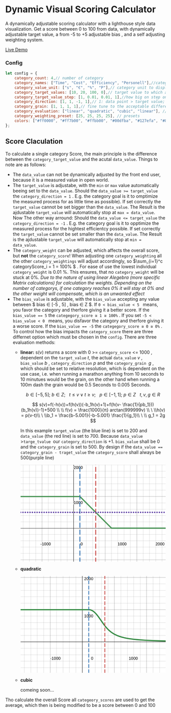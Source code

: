 # Dynamic Visual Scoring Calculator

A dynamically adjustable scoring calculator with a lighthouse style data visualization. Get a score between 0 to 100 from data, with dynamically adjustable target value, a from -5 to +5 adjustable bias , and a self adjusting weighting system.

[Live Demo](https://memorabilien.github.io/dynamic-visual-scoring-calculator/src/)

### Config

```js
let config = {
	category_count: 4,// number of category
	category_names: ["Time", "Cost", "Efficiency", "Personell"],//category title to display
	category_value_unit: ["s", "€", "%", "P"],// category unit to display
	category_target_values: [10, 20, 100, 0],// target value to which a data Point in the data set should converge
	category_target_value_step: [1, 0.01, 0.01, 1],//how big on step on the slider should be
	category_direction: [1, 1, -1, 1],// 1: data point > target value; -1: data point < target value 
	category_grain: [1, 1, 1, 1],// fine tune to the acceptable difference between data point and target value
	category_evaluation: ["linear", "quadratic", "cubic", "linear"], // how should the score of a category be calculated
	category_weighting_preset: [25, 25, 25, 25], // presets
	colors: ["#ff0000", "#ff7b00", "#ffbb00", "#00dfba", "#127efa", "#8921ff", "#d500e9"], // define the circle colors
};
```

## Score Claculation

To calculate a single category Score, the main principle is the difference between the `category_target_value` and the acutal `data_value`. Things to note are as follows:

* The `data_value` can not be dynamically adjusted by the front end user, because it is a measured value in open world.
* The `target_value` is adjustabe, with the `min` or `max` value  automatically beeing set to the `data_value`.
  Should the `data_value >= target_value` the `category_direction = 1` . E.g. the category goal is it to omptimize the measured process for as little time as possible). If set correctly the `target_value` cannot be set bigger than the `data_value`. The Result is the ajdustable `target_value` will automatically stop at `max = data_value`.
  Now The other way arround: Should the `data_value <= target_value` the `category_direction = -1` . E.g. the category goal is it to opptimize the measured process for the hightest efficientcy possible. If set correctly the `target_value` cannot be set smaller than the `data_value`. The Result is the ajdustable `target_value` will automatically stop at `min = data_value`.
* The `category_weight` can be adjusted, which affects the overall score, but **not** the ``category_score``! When adjusting one `category_weighting` all the other `category_weightings` will adjust accordingly, so   $\sum_{i=1}^c categoryScore_i = 1 = 100\%  $ . For ease of use the lowest individual `category_weight` is 0.01 %. This ensures, that no `category_weight` will be stuck at 0%. *Due to the nature of using linear Alegebra (more specific Matrix calculations) for calculation the weights.  Depending on the number of categorys, if one category reaches 0% it will stay at 0% and the other weight will compensate, which is an unwanted effect*
* The `bias_value` is adjustable, with the `bias_value` accepting any value between $ bias ∈ [-5 , 5] ,  bias ∈ Z $. If `0 < bias_value < 5 ` means, you favor the category and therfore giving it a better score. If the  `bias_value == 5` the `categegory_score ≅ 1 ≅ 100%` .
  If you set  `-5 < bias_value < 0 ` means, you disfavor the category and therfore giving it a worse score. If the `bias_value == -5` the `categegory_score ≅ 0 ≅ 0%` . To control how the bias impacts the `category_score` there are three differnet option which must be chosen in the `config`. There are three evaluation methods:
  * **linear:**
    s(v) returns a score with  0 >= `category_score` <= 1000 , dependent on the `target_value` $t$, the actual `data_value` $v$ , `bias_value` $b$ , `category_direction` $p$ and the `category_grain `$g$ , which should be set to relative resolution, which ís dependent on the use case, i.e. when running a marathon anything from 10 seconds to 10 minutues would be the grain, on the other hand when running  a 100m dash the grain would be 0.5 Seconds to 0.005 Seconds.

    $$
    b \in [-5,5];\ b \in Z;\ \ \ t \le v \vee t \ge v; \ \ \ p \in [-1,1]; \ p \in Z\ \ \ t,v,g \in R
    $$

    $$
    s(v)=f(-h(v))+f(h(v))(-b_1h(v)+1)+f(h(v- \frac{1}{pb_1}))(b_1h(v))-1)+500 \\  \\  f(v) = \frac{1000}{π} arctan(999999v) \\ \ \\h(v) = p(v-t)\\ \ \\b_1 = \frac{b-5.001}{-b-5.001} \frac{1}{g_1}\\ \ \\ g_1 = 2g
    $$

    In this example `target_value` (the blue line) is set to 200 and ` data_value` (the red line) is set to 700. Because  `data_value `>`targe_tvalue `our `category_direction` is +1.
    `bias_value` shall be 0 and the `category_grain` is set to 500. By design if the `data_value == category_grain - traget_value` the `category_score` shall always be 500(purple line)

    <svg xmlns="http://www.w3.org/2000/svg" width="1000" height="666.667" viewBox="0 0 1000 666.667"><path fill="#fff" class="dcg-svg-background" d="M0 0h1000v666.666H0V0z"/><g transform="scale(2)"/><g fill="none" stroke="#000" paint-order="fill stroke markers" stroke-miterlimit="10" stroke-width="1.666"><path class="dcg-svg-minor-gridline" d="M17.5 0v666.666M60.834 0v666.666M104.166 0v666.666M147.5 0v666.666M190.834 0v666.666M234.166 0v666.666M277.5 0v666.666M320.834 0v666.666M409.166 0v666.666M452.5 0v666.666M495.834 0v666.666M539.166 0v666.666M582.5 0v666.666M625.834 0v666.666M669.166 0v666.666M712.5 0v666.666M755.834 0v666.666M800.834 0v666.666M844.166 0v666.666M887.5 0v666.666M930.834 0v666.666M974.166 0v666.666M0 654.166h1000m-1000-45h1000M0 565.834h1000M0 522.5h1000M0 479.166h1000M0 392.5h1000M0 349.166h1000M0 305.834h1000M0 262.5h1000M0 217.5h1000M0 174.166h1000M0 130.834h1000M0 87.5h1000M0 44.166h1000" stroke-opacity=".2"/><path class="dcg-svg-major-gridline" d="M147.5 0v666.666M582.5 0v666.666M800.834 0v666.666M0 653.334h1000m-1000-435h1000M0 0h1000" stroke-opacity=".25"/></g><path fill="none" stroke="#000" class="dcg-svg-axis-line" paint-order="fill stroke markers" d="M365 0v666.666m-365-230h1000" stroke-opacity=".9" stroke-miterlimit="10" stroke-width="2.5"/><g font-family="Arial" font-size="14" text-anchor="middle"><g class="dcg-svg-axis-value"><text fill="none" stroke="#fff" text-decoration="normal" x="210.044" y="277.322" stroke-miterlimit="2" stroke-width="3" transform="scale(2)">0</text><text text-decoration="normal" x="210.044" y="277.322" transform="scale(2)">0</text></g><g class="dcg-svg-axis-value"><text fill="none" stroke="#fff" text-decoration="normal" x="86.071" y="277.322" stroke-miterlimit="2" stroke-width="3" transform="scale(2)">-1000</text><text text-decoration="normal" x="86.071" y="277.322" transform="scale(2)">-1000</text></g><g class="dcg-svg-axis-value"><text fill="none" stroke="#fff" text-decoration="normal" x="349.473" y="277.322" stroke-miterlimit="2" stroke-width="3" transform="scale(2)">1000</text><text text-decoration="normal" x="349.473" y="277.322" transform="scale(2)">1000</text></g><g class="dcg-svg-axis-value"><text fill="none" stroke="#fff" text-decoration="normal" x="480.008" y="277.322" stroke-miterlimit="2" stroke-width="3" transform="scale(2)">2000</text><text text-decoration="normal" x="480.008" y="277.322" transform="scale(2)">2000</text></g><g class="dcg-svg-axis-value dcg-svg-offcenter-axis-value"><text fill="none" stroke="#fff" text-decoration="normal" x="196.034" y="393.808" stroke-miterlimit="2" stroke-width="3" transform="scale(2)">-1000</text><text text-decoration="normal" x="196.034" y="393.808" transform="scale(2)">-1000</text></g><g class="dcg-svg-axis-value"><text fill="none" stroke="#fff" text-decoration="normal" x="198.365" y="134.786" stroke-miterlimit="2" stroke-width="3" transform="scale(2)">1000</text><text text-decoration="normal" x="198.365" y="134.786" transform="scale(2)">1000</text></g><g class="dcg-svg-axis-value dcg-svg-offcenter-axis-value"><text fill="none" stroke="#fff" text-decoration="normal" x="198.365" y="13.808" stroke-miterlimit="2" stroke-width="3" transform="scale(2)">2000</text><text text-decoration="normal" x="198.365" y="13.808" transform="scale(2)">2000</text></g></g><path fill="none" stroke="#388c46" class="dcg-svg-curve" paint-order="fill stroke markers" d="M-4.882 218.298h0l413.422.13 217.68 217.428h378.662" stroke-linecap="round" stroke-linejoin="round" stroke-miterlimit="10" stroke-width="8.334" stroke-opacity=".9"/><path fill="none" stroke="#2d70b3" class="dcg-svg-curve" paint-order="fill stroke markers" d="M408.408 670.138v-29.332m0-18.668v-29.332m0-18.668v-29.332m0-18.668v-29.332m0-18.668v-29.332m0-18.668v-29.332m0-18.668v-29.332m0-18.668v-29.332m0-18.668v-29.332m0-18.668v-29.332m0-18.668v-29.332m0-18.668v-29.332m0-18.668V64.806m0-18.668V16.806m0-18.668v-1.61" stroke-linecap="round" stroke-linejoin="round" stroke-miterlimit="10" stroke-width="6.666" stroke-opacity=".9"/><path fill="none" stroke="#c74440" class="dcg-svg-curve" paint-order="fill stroke markers" d="M517.188 670.138v-29.332m0-18.668v-29.332m0-18.668v-29.332m0-18.668v-29.332m0-18.668v-29.332m0-18.668v-29.332m0-18.668v-29.332m0-18.668v-29.332m0-18.668v-29.332m0-18.668v-29.332m0-18.668v-29.332m0-18.668v-29.332m0-18.668V64.806m0-18.668V16.806m0-18.668v-1.61" stroke-linecap="round" stroke-linejoin="round" stroke-miterlimit="10" stroke-width="6.666" stroke-opacity=".9"/><path fill="none" stroke="#6042a6" class="dcg-svg-curve" paint-order="fill stroke markers" d="M0 327.076h.2m16 0h.2m16 0h.2m16 0h.2m16 0h.2m16 0h.2m16 0h.2m16 0h.2m16 0h.2m16 0h.2m16 0h.2m16 0h.2m16 0h.2m16 0h.2m16 0h.2m16 0h.2m16 0h.2m16 0h.2m16 0h.2m16 0h.2m16 0h.2m16 0h.2m16 0h.2m16 0h.2m16 0h.2m16 0h.2m16 0h.2m16 0h.2m16 0h.2m16 0h.2m16 0h.2m16 0h.2m16 0h.2m16 0h.2m16 0h.2m16 0h.2m16 0h.2m16 0h.2m16 0h.2m16 0h.2m16 0h.2m16 0h.2m16 0h.2m16 0h.2m16 0h.2m16 0h.2m16 0h.2m16 0h.2m16 0h.2m16 0h.2m16 0h.2m16 0h.2m16 0h.2m16 0h.2m16 0h.2m16 0h.2m16 0h.2m16 0h.2m16 0h.2m16 0h.2m16 0h.2m16 0h.2" stroke-linecap="round" stroke-linejoin="round" stroke-miterlimit="10" stroke-width="10"/><g transform="scale(2)"/></svg>
  * **quadratic**

    <svg xmlns="http://www.w3.org/2000/svg" width="1000" height="666.667" viewBox="0 0 1000 666.667"><path fill="#fff" class="dcg-svg-background" d="M0 0h1000v666.666H0V0z"/><g transform="scale(2)"/><g fill="none" stroke="#000" paint-order="fill stroke markers" stroke-miterlimit="10" stroke-width="1.666"><path class="dcg-svg-minor-gridline" d="M25.834 0v666.666M70.834 0v666.666M114.166 0v666.666M159.166 0v666.666M204.166 0v666.666M247.5 0v666.666M292.5 0v666.666M335.834 0v666.666M380.834 0v666.666M469.166 0v666.666M514.166 0v666.666M557.5 0v666.666M602.5 0v666.666M645.834 0v666.666M690.834 0v666.666M735.834 0v666.666M779.166 0v666.666M824.166 0v666.666M867.5 0v666.666M912.5 0v666.666M957.5 0v666.666M0 630.834h1000m-1000-45h1000M0 542.5h1000M0 497.5h1000M0 409.166h1000m-1000-45h1000M0 320.834h1000m-1000-45h1000M0 232.5h1000M0 187.5h1000M0 142.5h1000M0 99.166h1000m-1000-45h1000M0 10.834h1000" stroke-opacity=".2"/><path class="dcg-svg-major-gridline" d="M204.166 0v666.666M645.834 0v666.666M867.5 0v666.666M0 231.666h1000M0 10h1000" stroke-opacity=".25"/></g><path fill="none" stroke="#000" class="dcg-svg-axis-line" paint-order="fill stroke markers" d="M425 0v666.666M0 453.334h1000" stroke-opacity=".9" stroke-miterlimit="10" stroke-width="2.5"/><g font-family="Arial" font-size="14" text-anchor="middle"><g class="dcg-svg-axis-value"><text fill="none" stroke="#fff" text-decoration="normal" x="246.168" y="287.833" stroke-miterlimit="2" stroke-width="3" transform="scale(2)">0</text><text text-decoration="normal" x="246.168" y="287.833" transform="scale(2)">0</text></g><g class="dcg-svg-axis-value"><text fill="none" stroke="#fff" text-decoration="normal" x="119.797" y="287.833" stroke-miterlimit="2" stroke-width="3" transform="scale(2)">-1000</text><text text-decoration="normal" x="119.797" y="287.833" transform="scale(2)">-1000</text></g><g class="dcg-svg-axis-value"><text fill="none" stroke="#fff" text-decoration="normal" x="387.995" y="287.833" stroke-miterlimit="2" stroke-width="3" transform="scale(2)">1000</text><text text-decoration="normal" x="387.995" y="287.833" transform="scale(2)">1000</text></g><g class="dcg-svg-axis-value"><text fill="none" stroke="#fff" text-decoration="normal" x="520.928" y="287.833" stroke-miterlimit="2" stroke-width="3" transform="scale(2)">2000</text><text text-decoration="normal" x="520.928" y="287.833" transform="scale(2)">2000</text></g><g class="dcg-svg-axis-value"><text fill="none" stroke="#fff" text-decoration="normal" x="234.489" y="142.899" stroke-miterlimit="2" stroke-width="3" transform="scale(2)">1000</text><text text-decoration="normal" x="234.489" y="142.899" transform="scale(2)">1000</text></g><g class="dcg-svg-axis-value dcg-svg-offcenter-axis-value"><text fill="none" stroke="#fff" text-decoration="normal" x="234.489" y="13.808" stroke-miterlimit="2" stroke-width="3" transform="scale(2)">2000</text><text text-decoration="normal" x="234.489" y="13.808" transform="scale(2)">2000</text></g></g><path fill="none" stroke="#388c46" class="dcg-svg-curve" paint-order="fill stroke markers" d="M-4.882 231.818h0l478.504.204 4.438.656 4.436 1.108 4.684 1.66 4.684 2.164 4.932 2.816 5.176 3.546 5.67 4.566 6.164 5.74 6.656 7.054 7.642 9.084 8.628 11.3 11.34 15.97 25.392 36.098 9.862 12.746 9.12 10.76 8.876 9.446 8.382 8 8.134 6.954 8.136 6.214 8.382 5.704 8.382 5.068 8.628 4.632 9.122 4.33 9.614 4.022 10.108 3.708 10.846 3.48 11.588 3.23 12.572 3.034 13.806 2.858 15.284 2.698 16.764 2.498 18.736 2.338 21.2 2.194 24.16 2.042 27.858 1.9 32.294 1.744 37.966 1.598 45.36 1.454 36.238.906" stroke-linecap="round" stroke-linejoin="round" stroke-miterlimit="10" stroke-width="8.334"/><path fill="none" stroke="#2d70b3" class="dcg-svg-curve" paint-order="fill stroke markers" d="M469.414 666.666v-22m0-14v-22m0-14v-22m0-14v-22m0-14v-22m0-14v-22m0-14v-22m0-14v-22m0-14v-22m0-14v-22m0-14v-22m0-14v-22m0-14v-22m0-14v-22m0-14v-22m0-14v-22m0-14v-22m0-14v-22m0-14V0" stroke-linecap="round" stroke-linejoin="round" stroke-miterlimit="10" stroke-width="5"/><path fill="none" stroke="#c74440" class="dcg-svg-curve" paint-order="fill stroke markers" d="M580.192 666.666v-22m0-14v-22m0-14v-22m0-14v-22m0-14v-22m0-14v-22m0-14v-22m0-14v-22m0-14v-22m0-14v-22m0-14v-22m0-14v-22m0-14v-22m0-14v-22m0-14v-22m0-14v-22m0-14v-22m0-14v-22m0-14V0" stroke-linecap="round" stroke-linejoin="round" stroke-miterlimit="10" stroke-width="5"/><g transform="scale(2)"/></svg>
  * **cubic**

    comeing soon...


Tho calculate the overall Score all `categeory_scores` are used to get the average, which then is being modified to be a score between 0 and 100
